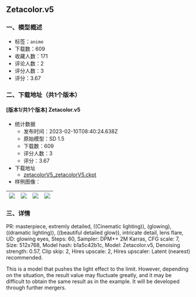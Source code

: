 ## Zetacolor.v5
### 一、模型概述

- 标签：`anime`
- 下载数：609
- 收藏人数：171
- 评论人数：2
- 评分人数：3
- 评分：3.67

### 二、下载地址（共1个版本）

#### [版本1/共1个版本] Zetacolor.v5

- 统计数据
  - 发布时间：2023-02-10T08:40:24.638Z
  - 原始模型：SD 1.5
  - 下载数：609
  - 评分人数：3
  - 评分：3.67
- 下载地址
  - [zetacolorV5_zetacolorV5.ckpt](https://civitai.com/api/download/models/9183)
- 样例图像：

| <img src="https://image.civitai.com/xG1nkqKTMzGDvpLrqFT7WA/6edb7f9f-7250-45c2-e28c-d7de1fa26200/width=450/87944.jpeg" /> | <img src="https://image.civitai.com/xG1nkqKTMzGDvpLrqFT7WA/739711e8-df9f-44f2-6f0f-eaf39b9b0700/width=450/87954.jpeg" /> | <img src="https://image.civitai.com/xG1nkqKTMzGDvpLrqFT7WA/73675966-decd-4780-2b42-e95044c6bb00/width=450/87955.jpeg" /> | <img src="https://image.civitai.com/xG1nkqKTMzGDvpLrqFT7WA/ac4373ba-1e5c-4c78-83f4-aa15a178fc00/width=450/87957.jpeg" /> |
| ---- | ---- | ---- | ---- |


### 三、详情
<p>PR: masterpiece, extremly detailed, ((Cinematic lighting)), (glowing), ((dramatic lighting)), ((beautiful detailed glow)), intricate detail, lens flare, UD: glowing eyes, Steps: 60, Sampler: DPM++ 2M Karras, CFG scale: 7, Size: 512x768, Model hash: b1a5c42b1c, Model: Zetacolor.v5, Denoising strength: 0.57, Clip skip: 2, Hires upscale: 2, Hires upscaler: Latent (nearest) recommended. </p><p></p><p>This is a model that pushes the light effect to the limit. However, depending on the situation, the result value may fluctuate greatly, and it may be difficult to obtain the same result as in the example. It will be developed through further mergers.</p>